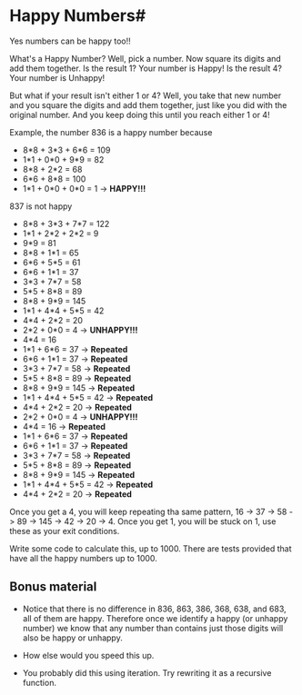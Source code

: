 # Happy Numbers#
Yes numbers can be happy too!!

What's a Happy Number? Well, pick a number. Now square its digits and add them together. Is the result 1? 
Your number is Happy! Is the result 4? Your number is Unhappy! 

But what if your result isn't either 1 or 4? Well, you take that new number and you square the digits and add them 
together, just like you did with the original number. And you keep doing this until you reach either 1 or 4!

Example, the number 836 is a happy number because
* 8\*8 + 3\*3 + 6\*6 = 109
* 1\*1 + 0\*0 + 9\*9 = 82
* 8\*8 + 2\*2 = 68
* 6\*6 + 8\*8 = 100
* 1\*1 + 0\*0 + 0\*0 = 1 -> **HAPPY!!!**

837 is not happy
* 8\*8 + 3\*3 + 7\*7 = 122
* 1\*1 + 2\*2 + 2\*2 = 9
* 9\*9 = 81
* 8\*8 + 1\*1 = 65
* 6\*6 + 5\*5 = 61
* 6\*6 + 1\*1 = 37
* 3\*3 + 7\*7 = 58
* 5\*5 + 8\*8 = 89
* 8\*8 + 9\*9 = 145
* 1\*1 + 4\*4 + 5\*5 = 42
* 4\*4 + 2\*2 = 20
* 2\*2 + 0\*0 = 4 -> **UNHAPPY!!!**
* 4\*4 = 16
* 1\*1 + 6\*6 = 37 -> **Repeated**
* 6\*6 + 1\*1 = 37 -> **Repeated**
* 3\*3 + 7\*7 = 58 -> **Repeated**
* 5\*5 + 8\*8 = 89 -> **Repeated**
* 8\*8 + 9\*9 = 145 -> **Repeated**
* 1\*1 + 4\*4 + 5\*5 = 42 -> **Repeated**
* 4\*4 + 2\*2 = 20 -> **Repeated**
* 2\*2 + 0\*0 = 4 -> **UNHAPPY!!!**
* 4\*4 = 16 -> **Repeated**
* 1\*1 + 6\*6 = 37 -> **Repeated**
* 6\*6 + 1\*1 = 37 -> **Repeated**
* 3\*3 + 7\*7 = 58 -> **Repeated**
* 5\*5 + 8\*8 = 89 -> **Repeated**
* 8\*8 + 9\*9 = 145 -> **Repeated**
* 1\*1 + 4\*4 + 5\*5 = 42 -> **Repeated**
* 4\*4 + 2\*2 = 20 -> **Repeated**

Once you get a 4, you will keep repeating tha same pattern, 16 -> 37 -> 58 -> 89 -> 145 -> 42 -> 20 -> 4.
Once you get 1, you will be stuck on 1, use these as your exit conditions.

Write some code to calculate this, up to 1000.
There are tests provided that have all the happy numbers up to 1000.

## Bonus material ## 
* Notice that there is no difference in 836, 863, 386, 368, 638, and 683, all of them are happy. Therefore once we
identify a happy (or unhappy number) we know that any number than contains just those digits will also be happy or 
unhappy. 

* How else would you speed this up.

* You probably did this using iteration. Try rewriting it as a recursive function.

 